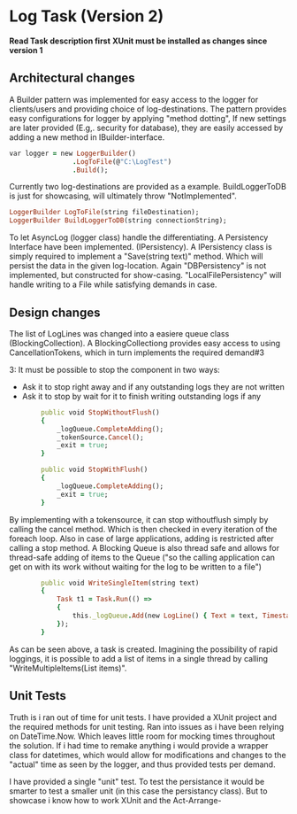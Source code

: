 # Log	Task (Version 2)
**Read Task description first**
**XUnit must be installed as changes since version 1**


## Architectural changes

A Builder pattern was implemented for easy access to the logger for clients/users and providing choice of log-destinations.
The pattern provides easy configurations for logger by applying "method dotting", If new settings are later provided (E.g,. security for database), 
they are easily accessed by adding a new method in IBuilder-interface.
```ruby
var logger = new LoggerBuilder()
                .LogToFile(@"C:\LogTest")
                .Build();
```

Currently two log-destinations are provided as a example. BuildLoggerToDB is just for showcasing, will ultimately throw "NotImplemented".
```ruby
LoggerBuilder LogToFile(string fileDestination);
LoggerBuilder BuildLoggerToDB(string connectionString);
```

To let AsyncLog (logger class) handle the differentiating. A Persistency Interface have been implemented. (IPersistency). 
A IPersistency class is simply required to implement a "Save(string text)" method. Which will persist the data in the given log-location.
Again "DBPersistency" is not implemented, but constructed for show-casing. 
"LocalFilePersistency" will handle writing to a File while satisfying demands in case. 

## Design changes
The list of LogLines was changed into a easiere queue class (BlockingCollection). 
A BlockingCollectiong provides easy access to using CancellationTokens, which in turn implements the required demand#3

3: It must be possible to stop the component in two ways:
* Ask it to stop right away and if any outstanding logs they are not written
* Ask it to stop by wait for it to finish writing outstanding logs if any

```ruby
        public void StopWithoutFlush()
        {
            _logQueue.CompleteAdding();
            _tokenSource.Cancel();
            _exit = true;
        }

        public void StopWithFlush()
        {
            _logQueue.CompleteAdding();
            _exit = true;
        }
```
By implementing with a tokensource, it can stop withoutflush simply by calling the cancel method. Which is then checked in every iteration of the foreach loop.
Also in case of large applications, adding is restricted after calling a stop method. 
A Blocking Queue is also thread safe and allows for thread-safe adding of items to the Queue ("so the calling application can get on with its 
work without waiting for the log to be written to a file")

```ruby
        public void WriteSingleItem(string text)
        {
            Task t1 = Task.Run(() =>
            {
                this._logQueue.Add(new LogLine() { Text = text, Timestamp = DateTime.Now });
            });
        }
```
As can be seen above, a task is created. Imagining the possibility of rapid loggings, it is possible to add a list of items in a single thread by calling "WriteMultipleItems(List<string> items)".
  
## Unit Tests

Truth is i ran out of time for unit tests. 
I have provided a XUnit project and the required methods for unit testing.
Ran into issues as i have been relying on DateTime.Now. Which leaves little room for mocking times throughout the solution. 
If i had time to remake anything i would provide a wrapper class for datetimes, which would allow for modifications and changes to the "actual" time as seen by the logger, and thus provided tests per demand. 

I have provided a single "unit" test. To test the persistance it would be smarter to test a smaller unit (in this case the persistancy class). 
But to showcase i know how to work XUnit and the Act-Arrange-
